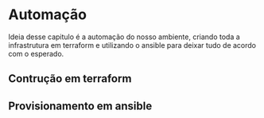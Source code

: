 # Automação

Ideia desse capitulo é a automação do nosso ambiente, criando toda a infrastrutura em terraform e utilizando o ansible para deixar tudo de acordo com o esperado.

## Contrução em terraform

## Provisionamento em ansible